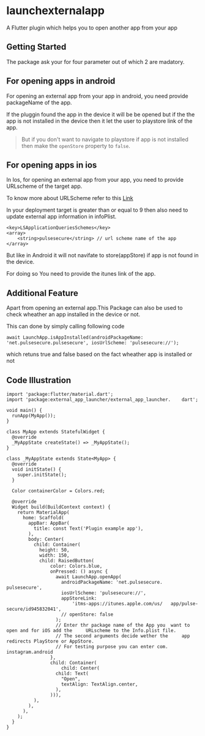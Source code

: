 # launchexternalapp

A Flutter plugin which helps you to open another app from your app

## Getting Started

The package ask your for four parameter out of which 2 are madatory.

## For opening apps in android

For opening an external app from your app in android, you need provide packageName of the app.

If the pluggin found the app in the device it will be be opened but if the the app is not installed in the device then it let the user to playstore link of the app.

> But if you don't want to navigate to playstore if app is not installed then make the `openStore` property to `false`.

## For opening apps in ios

In Ios, for opening an external app from your app, you need to provide URLscheme of the target app.

To know more about URLScheme refer to this [Link](https://developer.apple.com/documentation/uikit/inter-process_communication/allowing_apps_and_websites_to_link_to_your_content/defining_a_custom_url_scheme_for_your_app)

In your deployment target is greater than or equal to 9 then also need to update external app information in infoPlist.

    <key>LSApplicationQueriesSchemes</key>
    <array>
    	<string>pulsesecure</string> // url scheme name of the app
    </array>

But like in Android it will not navifate to store(appStore) if app is not found in the device.

For doing so You need to provide the itunes link of the app.

## Additional Feature

Apart from opening an external app.This Package can also be used to check wheather an app installed in the device or not.

This can done by simply calling following code

    await LaunchApp.isAppInstalled(androidPackageName: 'net.pulsesecure.pulsesecure', iosUrlScheme: 'pulsesecure://');

which retuns true and false based on the fact wheather app is installed or not

## Code Illustration

    import 'package:flutter/material.dart';
    import 'package:external_app_launcher/external_app_launcher.    dart';

    void main() {
      runApp(MyApp());
    }

    class MyApp extends StatefulWidget {
      @override
      _MyAppState createState() => _MyAppState();
    }

    class _MyAppState extends State<MyApp> {
      @override
      void initState() {
        super.initState();
      }

      Color containerColor = Colors.red;

      @override
      Widget build(BuildContext context) {
        return MaterialApp(
          home: Scaffold(
            appBar: AppBar(
              title: const Text('Plugin example app'),
            ),
            body: Center(
              child: Container(
                height: 50,
                width: 150,
                child: RaisedButton(
                    color: Colors.blue,
                    onPressed: () async {
                      await LaunchApp.openApp(
                        androidPackageName: 'net.pulsesecure.   pulsesecure',
                        iosUrlScheme: 'pulsesecure://',
                        appStoreLink:
                            'itms-apps://itunes.apple.com/us/   app/pulse-secure/id945832041',
                        // openStore: false
                      );
                      // Enter thr package name of the App you  want to open and for iOS add the     URLscheme to the Info.plist file.
                      // The second arguments decide wether the     app redirects PlayStore or AppStore.
                      // For testing purpose you can enter com. instagram.android
                    },
                    child: Container(
                        child: Center(
                      child: Text(
                        "Open",
                        textAlign: TextAlign.center,
                      ),
                    ))),
              ),
            ),
          ),
        );
      }
    }
